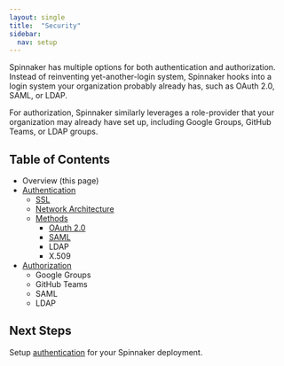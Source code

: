 ```yaml
---
layout: single
title:  "Security"
sidebar:
  nav: setup
---
```


Spinnaker has multiple options for both authentication and authorization. Instead of reinventing 
yet-another-login system, Spinnaker hooks into a login system your organization probably already 
has, such as OAuth 2.0, SAML, or LDAP.

For authorization, Spinnaker similarly leverages a role-provider that your organization may already
have set up, including Google Groups, GitHub Teams, or LDAP groups.
 
## Table of Contents

* Overview (this page)
* [Authentication](./authentication/)
  * [SSL](./authentication/ssl/)
  * [Network Architecture](./authentication/network-arch/)
  * [Methods](./authentication/methods/)
    * [OAuth 2.0](/setup/security/authentication/oauth)
    * [SAML](/setup/security/authentication/saml)
    * LDAP
    * X.509
* [Authorization](./authorization/)
  * Google Groups
  * GitHub Teams
  * SAML
  * LDAP

## Next Steps

Setup [authentication](./authentication/) for your Spinnaker deployment.
